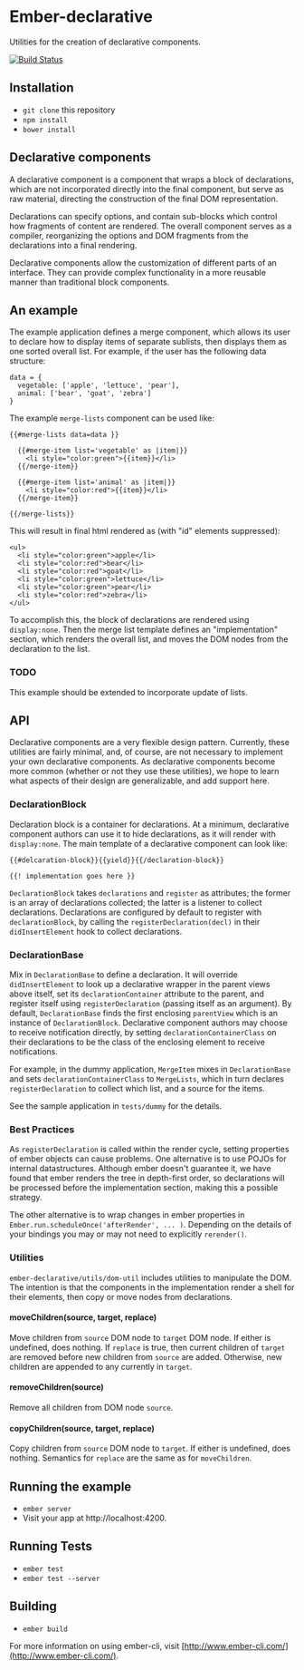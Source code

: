 # Ember-declarative

Utilities for the creation of declarative components.

[![Build Status](https://travis-ci.org/shaunc/ember-declarative.svg)](https://travis-ci.org/shaunc/ember-declarative)

## Installation

* `git clone` this repository
* `npm install`
* `bower install`

## Declarative components

A declarative component is a component that wraps a block of declarations,
which are not incorporated directly into the final component, but serve
as raw material, directing the construction of the final DOM representation.

Declarations can specify options, and contain sub-blocks which control
how fragments of content are rendered. The overall component serves
as a compiler, reorganizing the options and DOM fragments from the 
declarations into a final rendering.

Declarative components allow the customization of different parts of an interface. They 
can provide complex functionality in a more reusable manner than
traditional block components.

## An example

The example application defines a merge component, which allows its
user to declare how to display items of separate sublists, then displays them
as one sorted overall list. For example, if the user has the following data structure:

    data = {
      vegetable: ['apple', 'lettuce', 'pear'],
      animal: ['bear', 'goat', 'zebra']
    }

The example `merge-lists` component can be used like:

    {{#merge-lists data=data }}

      {{#merge-item list='vegetable' as |item|}}
        <li style="color:green">{{item}}</li>
      {{/merge-item}}

      {{#merge-item list='animal' as |item|}}
        <li style="color:red">{{item}}</li>
      {{/merge-item}}

    {{/merge-lists}}

This will result in final html rendered as (with "id" elements suppressed):

    <ul>
      <li style="color:green">apple</li>
      <li style="color:red">bear</li>
      <li style="color:red">goat</li>
      <li style="color:green">lettuce</li>
      <li style="color:green">pear</li>
      <li style="color:red">zebra</li>
    </ul>

To accomplish this, the block of declarations are rendered
using `display:none`. Then the merge list template defines
an "implementation" section, which renders the overall list, and
moves the DOM nodes from the declaration to the list.

### TODO

This example should be extended to incorporate update of lists.

## API

Declarative components are a very flexible design pattern. Currently, these utilities
are fairly minimal, and, of course, are not necessary to implement your own declarative
components. As declarative components become more common (whether or not they
use these utilities), we hope to learn what aspects of their design are generalizable,
and add support here.

### DeclarationBlock

Declaration block is a container for declarations. At a minimum, declarative
component authors can use it to hide declarations, as it will render with `display:none`. The
main template of a declarative component can look like:

    {{#delcaration-block}}{{yield}}{{/declaration-block}}

    {{! implementation goes here }}

`DeclarationBlock` takes `declarations` and `register` as attributes; the former
is an array of declarations collected; the latter is a listener to collect declarations.
Declarations are configured by default to register with `declarationBlock`, by calling
the `registerDeclaration(decl)` in their `didInsertElement` hook to collect declarations.

### DeclarationBase

Mix in `DeclarationBase` to define a declaration. It will override
`didInsertElement` to look up a declarative wrapper in the parent views above
itself, set its `declarationContainer` attribute to the parent, and register
itself using  `registerDeclaration` (passing itself as an argument). By
default, `DeclarationBase` finds the first enclosing `parentView` which
is an instance of `DeclarationBlock`. Declarative component authors may
choose to receive notification directly, by setting `declarationContainerClass`
on their declarations to be the class of the enclosing element to receive
notifications.

For example, in the dummy application, `MergeItem` mixes in `DeclarationBase` and
sets `declarationContainerClass` to `MergeLists`, which in turn declares `registerDeclaration`
to collect which list, and a source for the items.

See the sample application in `tests/dummy` for the details.

### Best Practices

As `registerDeclaration` is called within the render cycle, setting properties
of ember objects can cause problems. One alternative is to use POJOs for
internal datastructures. Although ember doesn't guarantee it, we have found
that ember renders the tree in depth-first order, so declarations will be
processed before the implementation section, making this a possible strategy.

The other alternative is to wrap changes in ember properties in
`Ember.run.scheduleOnce('afterRender', ... )`. Depending on the details
of your bindings you may or may not need to explicitly `rerender()`.

### Utilities

`ember-declarative/utils/dom-util` includes utilities to manipulate the DOM. The
intention is that the components in the implementation render a shell for their
elements, then copy or move nodes from declarations.

#### moveChildren(source, target, replace)

Move children from `source` DOM node to `target` DOM node. If either is
undefined, does nothing. If `replace` is true, then current children of `target`
are removed before new children from `source` are added. Otherwise, new children
are appended to any currently in `target`.

#### removeChildren(source)

Remove all children from DOM node `source`.

#### copyChildren(source, target, replace)

Copy children from `source` DOM node to `target`. If either is undefined, does
nothing. Semantics for `replace` are the same as for `moveChildren`.

## Running the example

* `ember server`
* Visit your app at http://localhost:4200.

## Running Tests

* `ember test`
* `ember test --server`

## Building

* `ember build`

For more information on using ember-cli, visit [http://www.ember-cli.com/](http://www.ember-cli.com/).
